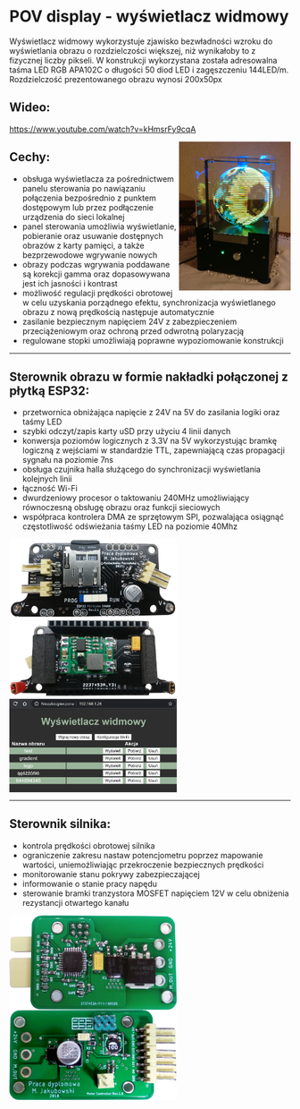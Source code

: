 # POV display - wyświetlacz widmowy

Wyświetlacz widmowy wykorzystuje zjawisko bezwładności wzroku do wyświetlania obrazu o rozdzielczości większej, niż wynikałoby to z fizycznej liczby pikseli. W konstrukcji wykorzystana została adresowalna taśma LED RGB APA102C o długości 50 diod LED i zagęszczeniu 144LED/m. Rozdzielczość prezentowanego obrazu wynosi 200x50px

## Wideo:
https://www.youtube.com/watch?v=kHmsrFy9cqA

<img align="right" width=200 src="POV_display.png" />

## Cechy:
* obsługa wyświetlacza za pośrednictwem panelu sterowania po nawiązaniu połączenia bezpośrednio z punktem dostępowym lub przez podłączenie urządzenia do sieci lokalnej
* panel sterowania umożliwia wyświetlanie, pobieranie oraz usuwanie dostępnych obrazów z karty pamięci, a także bezprzewodowe wgrywanie nowych
* obrazy podczas wgrywania poddawane są korekcji gamma oraz dopasowywana jest ich jasności i kontrast
* możliwość regulacji prędkości obrotowej w celu uzyskania porządnego efektu, synchronizacja wyświetlanego obrazu z nową prędkością następuje automatycznie
* zasilanie bezpiecznym napięciem 24V z zabezpieczeniem przeciążeniowym oraz ochroną przed odwrotną polaryzacją
* regulowane stopki umożliwiają poprawne wypoziomowanie konstrukcji
---
## Sterownik obrazu w formie nakładki połączonej z płytką ESP32:
* przetwornica obniżająca napięcie z 24V na 5V do zasilania logiki oraz taśmy LED
* szybki odczyt/zapis karty uSD przy użyciu 4 linii danych
* konwersja poziomów logicznych z 3.3V na 5V wykorzystując bramkę logiczną z wejściami w standardzie TTL, zapewniającą czas propagacji sygnału na poziomie 7ns
* obsługa czujnika halla służącego do synchronizacji wyświetlania kolejnych linii
* łączność Wi-Fi
* dwurdzeniowy procesor o taktowaniu 240MHz umożliwiający równoczesną obsługę obrazu oraz funkcji sieciowych
* współpraca kontrolera DMA ze sprzętowym SPI, pozwalająca osiągnąć częstotliwość odświeżania taśmy LED na poziomie 40Mhz

<img align="left" width=300 src="Image controller/POV_display_ESP32_shield_top.png" />
<img align="center" width=300 src="Image controller/POV_display_ESP32_shield_bottom.png" />
<img align="center" width=300 src="POV_display_homepage.png" />

---

## Sterownik silnika:
* kontrola prędkości obrotowej silnika
* ograniczenie zakresu nastaw potencjometru poprzez mapowanie wartości, uniemożliwiając przekroczenie bezpiecznych prędkości
* monitorowanie stanu pokrywy zabezpieczającej
* informowanie o stanie pracy napędu
* sterowanie bramki tranzystora MOSFET napięciem 12V w celu obniżenia rezystancji otwartego kanału

<img align="left" width=300 src="Motor controller/POV_display_motor_controller_top.png" />
<img align="center" width=300 src="Motor controller/POV_display_motor_controller_bottom.png" />

